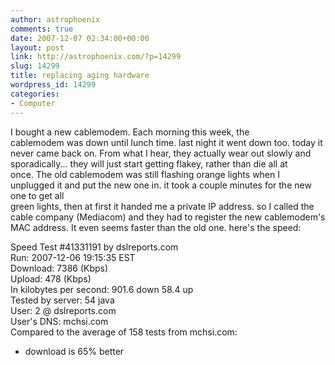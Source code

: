 ```yaml
---
author: astrophoenix
comments: true
date: 2007-12-07 02:34:00+00:00
layout: post
link: http://astrophoenix.com/?p=14299
slug: 14299
title: replacing aging hardware
wordpress_id: 14299
categories:
- Computer
---
```


I bought a new cablemodem. Each morning this week, the  
cablemodem was down until lunch time. last night it went down too. today it  
never came back on. From what I hear, they actually wear out slowly and  
sporadically... they will just start getting flakey, rather than die all at  
once. The old cablemodem was still flashing orange lights when I unplugged it and put the new one in. it took a couple minutes for the new one to get all  
green lights, then at first it handed me a private IP address. so I called the  
cable company (Mediacom) and they had to register the new cablemodem's MAC address. It even seems faster than the old one. here's the speed:  
  
Speed Test #41331191 by dslreports.com  
Run: 2007-12-06 19:15:35 EST  
Download: 7386 (Kbps)  
Upload: 478 (Kbps)  
In kilobytes per second: 901.6 down 58.4 up  
Tested by server: 54 java  
User: 2 @ dslreports.com  
User's DNS: mchsi.com  
Compared to the average of 158 tests from mchsi.com:  
* download is 65% better
